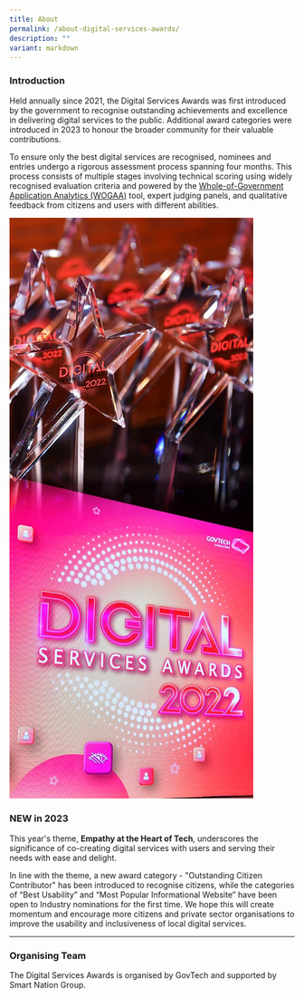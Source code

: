 ```yaml
---
title: About
permalink: /about-digital-services-awards/
description: ""
variant: markdown
---
```

<div class="row is-multiline">
  <div class="col is-8">
    <h3>Introduction</h3>
    <p>Held annually since 2021, the Digital Services Awards was first introduced by the government to recognise outstanding achievements and excellence in delivering digital services to the public. Additional award categories were introduced in 2023 to honour the broader community for their valuable contributions.</p>
    <p>To ensure only the best digital services are recognised, nominees and entries undergo a rigorous assessment process spanning four months. This process consists of multiple stages involving technical scoring using widely recognised evaluation criteria and powered by the <a target="_blank" aria-label="WOGAA" href="https://wogaa.sg/">Whole-of-Government Application Analytics (WOGAA)</a> tool, expert judging panels, and qualitative feedback from citizens and users with different abilities.</p>
  </div>
  <div class="col is-4"><img alt="Screen with DSA logo and trophies" src="/images/dsa_about.jpg"></div>
  <div class="col is-12">
    <h3>NEW in 2023</h3>
		<p>This year's theme, <strong>Empathy at the Heart of Tech</strong>, underscores the significance of co-creating digital services with users and serving their needs with ease and delight.
			
In line with the theme, a new award category - "Outstanding Citizen Contributor" has been introduced to recognise citizens, while the categories of “Best Usability” and “Most Popular Informational Website” have been open to Industry nominations for the first time. We hope this will create momentum and encourage more citizens and private sector organisations to improve the usability and inclusiveness of local digital services.</p>
  </div>
</div>
<hr>
<h3>Organising Team</h3>
<p>The Digital Services Awards is organised by GovTech and supported by Smart Nation Group.</p>